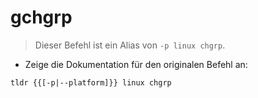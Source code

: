 # gchgrp

> Dieser Befehl ist ein Alias von `-p linux chgrp`.

- Zeige die Dokumentation für den originalen Befehl an:

`tldr {{[-p|--platform]}} linux chgrp`
